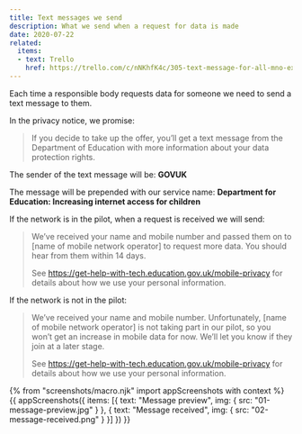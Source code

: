 ```yaml
---
title: Text messages we send
description: What we send when a request for data is made
date: 2020-07-22
related:
  items:
  - text: Trello
    href: https://trello.com/c/nNKhfK4c/305-text-message-for-all-mno-extra-mobile-data-requests
---
```


Each time a responsible body requests data for someone we need to send a text message to them.

In the privacy notice, we promise:

> If you decide to take up the offer, you’ll get a text message from the Department of Education with more information about your data protection rights.

The sender of the text message will be:
__GOVUK__

The message will be prepended with our service name:
__Department for Education: Increasing internet access for children__

If the network is in the pilot, when a request is received we will send:

> We’ve received your name and mobile number and passed them on to [name of mobile network operator] to request more data. You should hear from them within 14 days.
>
> See https://get-help-with-tech.education.gov.uk/mobile-privacy for details about how we use your personal information.

If the network is not in the pilot:

> We’ve received your name and mobile number. Unfortunately, [name of mobile network operator] is not taking part in our pilot, so you won’t get an increase in mobile data for now. We’ll let you know if they join at a later stage.
>
> See https://get-help-with-tech.education.gov.uk/mobile-privacy for details about how we use your personal information.

{% from "screenshots/macro.njk" import appScreenshots with context %}
{{ appScreenshots({
  items: [{
      text: "Message preview",
      img: { src: "01-message-preview.jpg" }
    }, {
      text: "Message received",
      img: { src: "02-message-received.png" }
    }]
}) }}
